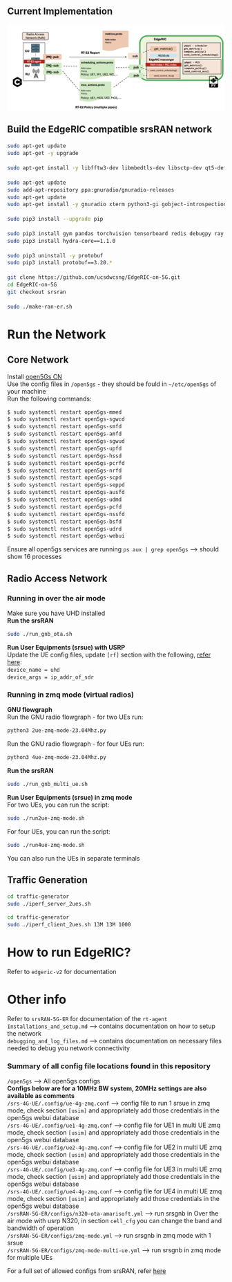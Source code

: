 ## Current Implementation
![Image 1](./images/ER-09-09-24.png "This is image ER")  


## Build the EdgeRIC compatible srsRAN network
```bash
sudo apt-get update
sudo apt-get -y upgrade

sudo apt-get install -y libfftw3-dev libmbedtls-dev libsctp-dev qt5-default libconfig++-dev net-tools nano libtool pkg-config build-essential autoconf automake git python3 python3-distutils python3-pip python3-apt libzmq3-dev python3-zmq software-properties-common

sudo apt-get update
sudo add-apt-repository ppa:gnuradio/gnuradio-releases
sudo apt-get update
sudo apt-get install -y gnuradio xterm python3-gi gobject-introspection gir1.2-gtk-3.0 iputils-ping iproute2 libx11-dev iperf

sudo pip3 install --upgrade pip

sudo pip3 install gym pandas torchvision tensorboard redis debugpy ray gymnasium dm_tree pyarrow typer scikit-image plotly
sudo pip3 install hydra-core==1.1.0

sudo pip3 uninstall -y protobuf
sudo pip3 install protobuf==3.20.*

git clone https://github.com/ucsdwcsng/EdgeRIC-on-5G.git
cd EdgeRIC-on-5G
git checkout srsran

sudo ./make-ran-er.sh
```
# Run the Network
## Core Network
Install [open5Gs CN](https://open5gs.org/open5gs/docs/guide/01-quickstart/)    
Use the config files in ``/open5gs`` - they should be fould in ``~/etc/open5gs`` of your machine  
Run the following commands:  
```bash
$ sudo systemctl restart open5gs-mmed
$ sudo systemctl restart open5gs-sgwcd
$ sudo systemctl restart open5gs-smfd
$ sudo systemctl restart open5gs-amfd
$ sudo systemctl restart open5gs-sgwud
$ sudo systemctl restart open5gs-upfd
$ sudo systemctl restart open5gs-hssd
$ sudo systemctl restart open5gs-pcrfd
$ sudo systemctl restart open5gs-nrfd
$ sudo systemctl restart open5gs-scpd
$ sudo systemctl restart open5gs-seppd
$ sudo systemctl restart open5gs-ausfd
$ sudo systemctl restart open5gs-udmd
$ sudo systemctl restart open5gs-pcfd
$ sudo systemctl restart open5gs-nssfd
$ sudo systemctl restart open5gs-bsfd
$ sudo systemctl restart open5gs-udrd
$ sudo systemctl restart open5gs-webui
```
Ensure all open5gs services are running ``ps aux | grep open5gs`` --> should show 16 processes  
## Radio Access Network

### Running in over the air mode 
Make sure you have UHD installed   
**Run the srsRAN**  
```bash
sudo ./run_gnb_ota.sh
```
**Run User Equipments (srsue) with USRP**  
Update the UE config files, update ``[rf]`` section with the following, [refer here](https://docs.srsran.com/projects/project/en/latest/tutorials/source/srsUE/source/index.html#over-the-air-setup):  
``device_name = uhd``  
``device_args = ip_addr_of_sdr`` 

### Running in zmq mode (virtual radios)

**GNU flowgraph**  
Run the GNU radio flowgraph - for two UEs run:
```bash
python3 2ue-zmq-mode-23.04Mhz.py
```
Run the GNU radio flowgraph - for four UEs run:
```bash
python3 4ue-zmq-mode-23.04Mhz.py
```
**Run the srsRAN**
```bash
sudo ./run_gnb_multi_ue.sh
```
**Run User Equipments (srsue) in zmq mode**  
For two UEs, you can run the script:
```bash
sudo ./run2ue-zmq-mode.sh
```
For four UEs, you can run the script:
```bash
sudo ./run4ue-zmq-mode.sh
```
You can also run the UEs in separate terminals

## Traffic Generation

```bash
cd traffic-generator
sudo ./iperf_server_2ues.sh
```

```bash
cd traffic-generator
sudo ./iperf_client_2ues.sh 13M 13M 1000
```

# How to run EdgeRIC?
Refer to ``edgeric-v2`` for documentation

# Other info
Refer to ``srsRAN-5G-ER`` for documentation of the ``rt-agent``   
``Installations_and_setup.md`` --> contains documentation on how to setup the network    
``debugging_and_log_files.md`` --> contains documentation on necessary files needed to debug you network connectivity 

### Summary of all config file locations found in this repository
``/open5gs`` --> All open5gs configs  
**Configs below are for a 10MHz BW system, 20MHz settings are also available as comments**  
``/srs-4G-UE/.config/ue-4g-zmq.conf`` --> config file to run 1 srsue in zmq mode, check section ``[usim]`` and appropriately add those credentials in the open5gs webui database        
``/srs-4G-UE/.config/ue1-4g-zmq.conf`` --> config file for UE1 in multi UE zmq mode, check section ``[usim]`` and appropriately add those credentials in the open5gs webui database        
``/srs-4G-UE/.config/ue2-4g-zmq.conf`` --> config file for UE2 in multi UE zmq mode, check section ``[usim]`` and appropriately add those credentials in the open5gs webui database     
``/srs-4G-UE/.config/ue3-4g-zmq.conf`` --> config file for UE3 in multi UE zmq mode, check section ``[usim]`` and appropriately add those credentials in the open5gs webui database     
``/srs-4G-UE/.config/ue4-4g-zmq.conf`` --> config file for UE4 in multi UE zmq mode, check section ``[usim]`` and appropriately add those credentials in the open5gs webui database     
``/srsRAN-5G-ER/configs/n320-ota-amarisoft.yml`` --> run srsgnb in Over the air mode with usrp N320, in section ``cell_cfg`` you can change the band and bandwidth of operation      
``/srsRAN-5G-ER/configs/zmq-mode.yml`` --> run srsgnb in zmq mode with 1 srsue     
``/srsRAN-5G-ER/configs/zmq-mode-multi-ue.yml`` --> run srsgnb in zmq mode for multiple UEs     

For a full set of allowed configs from srsRAN, refer [here](https://docs.srsran.com/projects/project/en/latest/user_manuals/source/config_ref.html)

